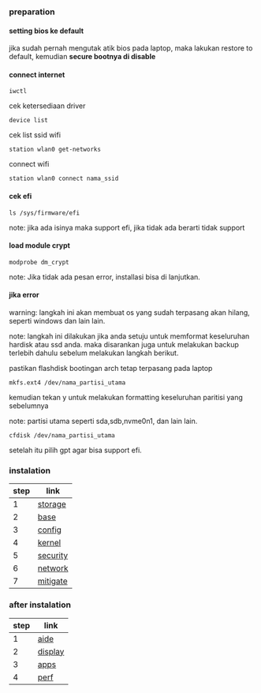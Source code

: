 ### preparation

#### setting bios ke default

jika sudah pernah mengutak atik bios pada laptop, maka lakukan restore to default, kemudian **secure bootnya di disable**

#### connect internet

```
iwctl
```

cek ketersediaan driver

```
device list
```

cek list ssid wifi

```
station wlan0 get-networks
```

connect wifi

```
station wlan0 connect nama_ssid
```

#### cek efi

```
ls /sys/firmware/efi
```
note: jika ada isinya maka support efi, jika tidak ada berarti tidak support


#### load module crypt

```
modprobe dm_crypt
```

note: Jika tidak ada pesan error, installasi bisa di lanjutkan.

#### jika error
warning: langkah ini akan membuat os yang sudah terpasang akan hilang, seperti windows dan lain lain.

note: langkah ini dilakukan jika anda setuju untuk memformat keseluruhan hardisk atau ssd anda. maka disarankan juga untuk melakukan backup terlebih dahulu sebelum melakukan langkah berikut.

pastikan flashdisk bootingan arch tetap terpasang pada laptop

```
mkfs.ext4 /dev/nama_partisi_utama
```
kemudian tekan y untuk melakukan formatting keseluruhan paritisi yang sebelumnya 

note: partisi utama seperti sda,sdb,nvme0n1, dan lain lain.

```
cfdisk /dev/nama_partisi_utama
```
setelah itu pilih gpt agar bisa support efi.

### instalation

| step | link                                                        |
| ---- | ----------------------------------------------------------- |
| 1    | [storage](https://github.com/devops-yuros/devops-document/blob/main/laptop/storage.md) |
| 2    | [base](https://github.com/devops-yuros/devops-document/blob/main/laptop/base.md)       |
| 3    | [config](https://github.com/devops-yuros/devops-document/blob/main/laptop/config.md)   |
| 4    | [kernel](https://github.com/devops-yuros/devops-document/blob/main/laptop/kernel.md)       |
| 5    | [security](https://github.com/devops-yuros/devops-document/blob/main/laptop/security.md)   |
| 6    | [network](https://github.com/devops-yuros/devops-document/blob/main/laptop/network.md)   |
| 7    | [mitigate](https://github.com/devops-yuros/devops-document/edit/main/laptop/mitigate.md)   |



### after instalation

| step | link                                                        |
| ---- | ----------------------------------------------------------- |
| 1    |  [aide](https://github.com/devops-yuros/devops-document/blob/main/laptop/aide.md)  |
| 2    |  [display](https://github.com/devops-yuros/devops-document/blob/main/laptop/display.md)  |
| 3    |  [apps](https://github.com/devops-yuros/devops-document/blob/main/laptop/apps.md)  |
| 4    |  [perf](https://github.com/devops-yuros/devops-document/blob/main/laptop/perf.md)  |

